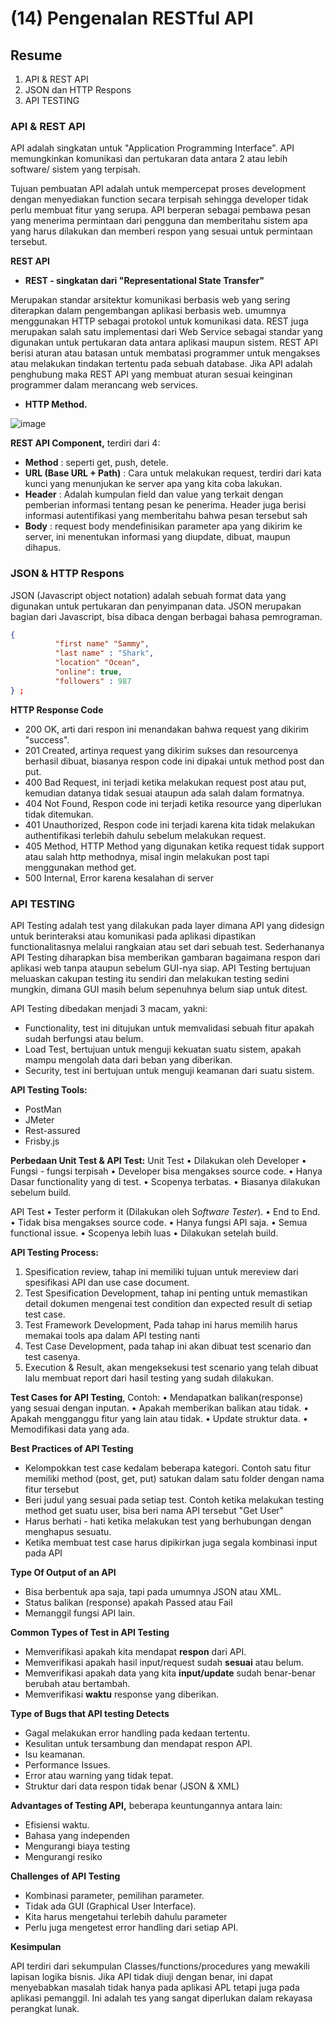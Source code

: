 # (14) Pengenalan RESTful API
## Resume
1. API & REST API
2. JSON dan HTTP Respons
3. API TESTING

### API & REST API

API adalah singkatan untuk "Application Programming Interface". API memungkinkan komunikasi dan pertukaran data antara 2 atau lebih software/ sistem yang terpisah.

Tujuan pembuatan API adalah untuk mempercepat proses development dengan menyediakan function secara terpisah sehingga developer tidak perlu membuat fitur yang serupa. API berperan sebagai pembawa pesan yang menerima permintaan dari pengguna dan memberitahu sistem apa yang harus dilakukan dan memberi respon yang sesuai untuk permintaan tersebut.

**REST API**

- **REST - singkatan dari "Representational State Transfer"**

Merupakan standar arsitektur komunikasi berbasis web yang sering diterapkan dalam pengembangan aplikasi berbasis web. umumnya menggunakan HTTP sebagai protokol untuk komunikasi data. REST juga merupakan salah satu implementasi dari Web Service sebagai standar yang digunakan untuk pertukaran data antara aplikasi maupun sistem. REST API berisi aturan atau batasan untuk membatasi programmer untuk mengakses atau melakukan tindakan tertentu pada sebuah database. Jika API adalah penghubung maka REST API yang membuat aturan sesuai keinginan programmer dalam merancang web services.

- **HTTP Method.**

![image](https://user-images.githubusercontent.com/75010847/158543879-a0ac9c3d-e100-486c-b163-b28558f625ab.png)

**REST API Component,** terdiri dari 4:

- **Method** : seperti get, push, detele.
- **URL (Base URL + Path)** : Cara untuk melakukan request, terdiri dari kata kunci yang menunjukan ke server apa yang kita coba lakukan.
- **Header** : Adalah kumpulan field dan value yang terkait dengan pemberian informasi tentang pesan ke penerima. Header juga berisi informasi autentifikasi yang memberitahu bahwa pesan tersebut sah
- **Body** : request body mendefinisikan parameter apa yang dikirim ke server, ini menentukan informasi yang diupdate, dibuat, maupun dihapus.

### JSON & HTTP Respons

JSON (Javascript object notation) adalah sebuah format data yang digunakan untuk pertukaran dan penyimpanan data. JSON merupakan bagian dari Javascript, bisa dibaca dengan berbagai bahasa pemrograman.

```json
{
          "first name" "Sammy",
          "last name" : "Shark",
          "location" "Ocean",
          "online": true,
          "followers" : 987
} ;
```

**HTTP Response Code**

- 200 OK, arti dari respon ini menandakan bahwa request yang dikirim "success".
- 201 Created, artinya request yang dikirim sukses dan resourcenya berhasil dibuat, biasanya respon code ini dipakai untuk method post dan put.
- 400 Bad Request, ini terjadi ketika melakukan request post atau put, kemudian datanya tidak sesuai ataupun ada salah dalam formatnya.
- 404 Not Found, Respon code ini terjadi ketika resource yang diperlukan tidak ditemukan.
- 401 Unauthorized, Respon code ini terjadi karena kita tidak melakukan authentifikasi terlebih dahulu sebelum melakukan request.
- 405 Method, HTTP Method yang digunakan ketika request tidak support atau salah http methodnya, misal ingin melakukan post tapi menggunakan method get.
- 500 Internal, Error karena kesalahan di server

### API TESTING

API Testing adalah test yang dilakukan pada layer dimana API yang didesign untuk berinteraksi atau komunikasi pada aplikasi dipastikan functionalitasnya melalui rangkaian atau set dari sebuah test. Sederhananya API Testing diharapkan bisa memberikan gambaran bagaimana respon dari aplikasi web tanpa ataupun sebelum GUI-nya siap. API Testing bertujuan meluaskan cakupan testing itu sendiri dan melakukan testing sedini mungkin, dimana GUI masih belum sepenuhnya belum siap untuk ditest.

API Testing dibedakan menjadi 3 macam, yakni:

- Functionality, test ini ditujukan untuk memvalidasi sebuah fitur apakah sudah berfungsi atau belum.
- Load Test, bertujuan untuk menguji kekuatan suatu sistem, apakah mampu mengolah data dari beban yang diberikan.
- Security, test ini bertujuan untuk menguji keamanan dari suatu sistem.

**API Testing Tools:**

- PostMan
- JMeter
- Rest-assured
- Frisby.js

**Perbedaan Unit Test & API Test:**
Unit Test
• Dilakukan oleh Developer
• Fungsi - fungsi terpisah
• Developer bisa mengakses source code.
• Hanya Dasar functionality yang di test.
• Scopenya terbatas.
• Biasanya dilakukan sebelum build.

API Test
• Tester perform it (Dilakukan oleh S*oftware Tester*).
• End to End.
• Tidak bisa mengakses source code.
• Hanya fungsi API saja.
• Semua functional issue.
• Scopenya lebih luas
• Dilakukan setelah build.

**API Testing Process:**

1. Spesification review, tahap ini memiliki tujuan untuk mereview dari spesifikasi API dan use case document.
2. Test Spesification Development, tahap ini penting untuk memastikan detail dokumen mengenai test condition dan expected result di setiap test case.
3. Test Framework Development, Pada tahap ini harus memilih harus memakai tools apa dalam API testing nanti
4. Test Case Development, pada tahap ini akan dibuat test scenario dan test casenya.
5. Execution & Result, akan mengeksekusi test scenario yang telah dibuat lalu membuat report dari hasil testing yang sudah dilakukan.

**Test Cases for API Testing**, Contoh:
• Mendapatkan balikan(response) yang
sesuai dengan inputan.
• Apakah memberikan balikan atau tidak.
• Apakah mengganggu fitur yang lain atau tidak.
• Update struktur data.
• Memodifikasi data yang ada.

**Best Practices of API Testing**

- Kelompokkan test case kedalam beberapa kategori. Contoh satu fitur memiliki method (post, get, put) satukan dalam satu folder dengan nama fitur tersebut
- Beri judul yang sesuai pada setiap test. Contoh ketika melakukan testing method get suatu user, bisa beri nama API tersebut "Get User"
- Harus berhati - hati ketika melakukan test yang berhubungan dengan menghapus sesuatu.
- Ketika membuat test case harus dipikirkan juga segala kombinasi input pada API

**Type Of Output of an API**

- Bisa berbentuk apa saja, tapi pada umumnya JSON atau XML.
- Status balikan (response) apakah Passed atau Fail
- Memanggil fungsi API lain.

**Common Types of Test in API Testing**

- Memverifikasi apakah kita mendapat **respon** dari API.
- Memverifikasi apakah hasil input/request sudah **sesuai** atau belum.
- Memverifikasi apakah data yang kita **input/update** sudah benar-benar berubah atau bertambah.
- Memverifikasi **waktu** response yang diberikan.

**Type of Bugs that API testing Detects**

- Gagal melakukan error handling pada kedaan tertentu.
- Kesulitan untuk tersambung dan mendapat respon API.
- Isu keamanan.
- Performance Issues.
- Error atau warning yang tidak tepat.
- Struktur dari data respon tidak benar (JSON & XML)

**Advantages of Testing API,** beberapa keuntungannya antara lain:

- Efisiensi waktu.
- Bahasa yang independen
- Mengurangi biaya testing
- Mengurangi resiko

**Challenges of API Testing**
- Kombinasi parameter, pemilihan parameter.
- Tidak ada GUI (Graphical User Interface).
- Kita harus mengetahui terlebih dahulu parameter
- Perlu juga mengetest error handling dari setiap API.

**Kesimpulan**

API terdiri dari sekumpulan Classes/functions/procedures yang mewakili lapisan logika bisnis. Jika API tidak diuji dengan benar, ini dapat menyebabkan masalah tidak hanya pada aplikasi APL tetapi juga pada aplikasi pemanggil. Ini adalah tes yang sangat diperlukan dalam rekayasa perangkat lunak.
